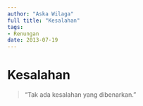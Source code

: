 ```yaml
---
author: "Aska Wilaga"
full title: "Kesalahan"
tags:
- Renungan
date: 2013-07-19
---
```


# Kesalahan

> “Tak ada kesalahan yang dibenarkan.”